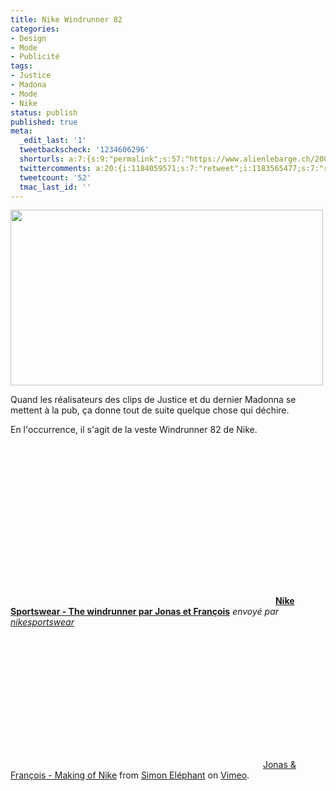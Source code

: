 ```yaml
---
title: Nike Windrunner 82
categories:
- Design
- Mode
- Publicité
tags:
- Justice
- Madona
- Mode
- Nike
status: publish
published: true
meta:
  _edit_last: '1'
  tweetbackscheck: '1234606296'
  shorturls: a:7:{s:9:"permalink";s:57:"https://www.alienlebarge.ch/2008/09/21/nike-windrunner-82/";s:7:"tinyurl";s:25:"https://tinyurl.com/bj3xdm";s:4:"isgd";s:17:"https://is.gd/ikeL";s:5:"bitly";s:18:"https://bit.ly/9hf4";s:5:"snipr";s:22:"https://snipr.com/b9xek";s:5:"snurl";s:22:"https://snurl.com/b9xek";s:7:"snipurl";s:24:"https://snipurl.com/b9xek";}
  twittercomments: a:20:{i:1184059571;s:7:"retweet";i:1183565477;s:7:"retweet";i:1183564262;s:7:"retweet";i:1179084292;s:7:"retweet";i:1177889825;s:7:"retweet";i:1176727371;s:7:"retweet";i:1176454040;s:7:"retweet";i:1176399702;s:7:"retweet";i:1176171343;s:7:"retweet";i:1176161922;s:7:"retweet";i:1176153689;s:7:"retweet";i:1176147697;s:7:"retweet";i:1176131718;s:7:"retweet";i:1176121272;s:7:"retweet";i:1176120967;s:7:"retweet";i:1176118780;s:7:"retweet";i:1176073327;s:7:"retweet";i:1175959402;s:7:"retweet";i:1175954362;s:7:"retweet";i:1175952567;s:7:"retweet";}
  tweetcount: '52'
  tmac_last_id: ''
---
```

<a href="https://dlgjp9x71cipk.cloudfront.net/2008/09/nike.png"><img class="alignnone size-medium wp-image-620" title="Nike" src="https://dlgjp9x71cipk.cloudfront.net/2008/09/nike.png" alt="" width="500" height="281" /></a>

Quand les réalisateurs des clips de Justice et du dernier Madonna se mettent à la pub, ça donne tout de suite quelque chose qui déchire.

En l'occurrence, il s'agit de la veste Windrunner 82 de Nike.

<!--more-->
<div><object classid="clsid:d27cdb6e-ae6d-11cf-96b8-444553540000" width="420" height="257" codebase="https://download.macromedia.com/pub/shockwave/cabs/flash/swflash.cab#version=6,0,40,0"><param name="allowFullScreen" value="true" /><param name="allowScriptAccess" value="always" /><param name="src" value="https://www.dailymotion.com/swf/k3ENAekOjmyYPnJaxm&amp;defaultSubtitle=&amp;related=0" /><embed type="application/x-shockwave-flash" width="420" height="257" src="https://www.dailymotion.com/swf/k3ENAekOjmyYPnJaxm&amp;defaultSubtitle=&amp;related=0" allowscriptaccess="always" allowfullscreen="true"></embed></object>
<strong><a href="https://www.dailymotion.com/video/x6eqj8_nike-sportswear-the-windrunner-par_news">Nike Sportswear -  The windrunner par Jonas et François</a></strong>
<em>envoyé par <a href="https://www.dailymotion.com/nikesportswear">nikesportswear</a></em></div>
<object classid="clsid:d27cdb6e-ae6d-11cf-96b8-444553540000" width="400" height="225" codebase="https://download.macromedia.com/pub/shockwave/cabs/flash/swflash.cab#version=6,0,40,0"><param name="allowfullscreen" value="true" /><param name="allowscriptaccess" value="always" /><param name="src" value="https://vimeo.com/moogaloop.swf?clip_id=1393362&amp;server=vimeo.com&amp;show_title=1&amp;show_byline=1&amp;show_portrait=0&amp;color=&amp;fullscreen=1" /><embed type="application/x-shockwave-flash" width="400" height="225" src="https://vimeo.com/moogaloop.swf?clip_id=1393362&amp;server=vimeo.com&amp;show_title=1&amp;show_byline=1&amp;show_portrait=0&amp;color=&amp;fullscreen=1" allowscriptaccess="always" allowfullscreen="true"></embed></object>
<a href="https://vimeo.com/1393362?pg=embed&amp;sec=1393362">Jonas &amp; François - Making of Nike</a> from <a href="https://vimeo.com/simonelephant?pg=embed&amp;sec=1393362">Simon Eléphant</a> on <a href="https://vimeo.com?pg=embed&amp;sec=1393362">Vimeo</a>.
